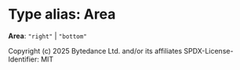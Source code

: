 # Type alias: Area

**Area**: `"right"` | `"bottom"`

Copyright (c) 2025 Bytedance Ltd. and/or its affiliates
SPDX-License-Identifier: MIT
